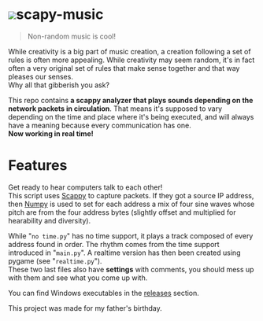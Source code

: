 # <img src='raw.githubusercontent.com/breeev/scapy-music/main/logo.ico?sanitize=true&raw=true'/>scapy-music
> Non-random music is cool!  

  While creativity is a big part of music creation, a creation following a set of rules is often more appealing. While creativity may seem random, it's in fact often a very original set of rules that make sense together and that way pleases our senses.  
Why all that gibberish you ask?  

This repo contains <b>a scappy analyzer that plays sounds depending on the network packets in circulation</b>. That means it's supposed to vary depending on the time and place where it's being executed, and will always have a meaning because every communication has one.  
<b>Now working in real time!</b>  

# Features
Get ready to hear computers talk to each other!  
This script uses <a href="https://scapy.net/">Scappy</a> to capture packets. If they got a source IP address, then <a href="https://numpy.org/">Numpy</a> is used to set for each address a mix of four sine waves whose pitch are from the four address bytes (slightly offset and multiplied for hearability and diversity).  

While "```no time.py```" has no time support, it plays a track composed of every address found in order. The rhythm comes from the time support introduced in "```main.py```". A realtime version has then been created using pygame (see "```realtime.py```").  
These two last files also have <b>settings</b> with comments, you should mess up with them and see what you come up with.  

You can find Windows executables in the <a href="https://github.com/breeev/scapy-music/releases">releases</a> section.



This project was made for my father's birthday.
